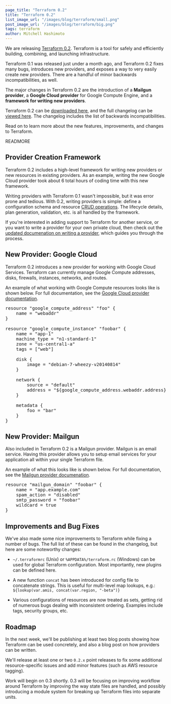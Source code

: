 ```yaml
---
page_title: "Terraform 0.2"
title: "Terraform 0.2"
list_image_url: "/images/blog/terraform/small.png"
post_image_url: "/images/blog/terraform/big.png"
tags: terraform
author: Mitchell Hashimoto
---
```


We are releasing [Terraform 0.2](http://www.terraform.io). Terraform is
a tool for safely and efficiently building, combining, and launching
infrastructure.

Terraform 0.1 was released just under a month ago,
and Terraform 0.2 fixes many bugs, introduces new providers, and exposes
a way to very easily create new providers. There are a handful of
minor backwards incompatibilities, as well.

The major changes in Terraform 0.2 are the introduction of a
**Mailgun provider**, a **Google Cloud provider** for Google Compute
Engine, and a **framework for writing new providers**.

Terraform 0.2 can be [downloaded here](http://www.terraform.io/downloads.html),
and the full changelog can be
[viewed here](https://github.com/hashicorp/terraform/blob/v0.2.0/CHANGELOG.md).
The changelog includes the list of backwards incompatibilities.

Read on to learn more about the new features, improvements, and changes
to Terraform.

READMORE

## Provider Creation Framework

Terraform 0.2 includes a high-level framework for writing new providers or
new resources in existing providers. As an example, writing the new
Google Cloud provider took about 6 total hours of coding time with this
new framework.

Writing providers with Terraform 0.1 wasn't impossible, but it was error
prone and tedious. With 0.2, writing providers is simple: define a
configuration schema and resource
[CRUD operations](http://en.wikipedia.org/wiki/Create,_read,_update_and_delete).
The lifecycle details, plan generation, validation, etc. is all handled
by the framework.

If you're interested in adding support to Terraform for another service,
or you want to write a provider for your own private cloud, then
check out the
[updated documenation on writing a provider](http://www.terraform.io/docs/plugins/provider.html),
which guides you through the process.

## New Provider: Google Cloud

Terraform 0.2 introduces a new provider for working with Google Cloud
Services. Terraform can currently manage Google Compute addresses, disks,
firewalls, instances, networks, and routes.

An example of what working with Google Compute resources looks like
is shown below. For full documentation, see the
[Google Cloud provider documentation](http://www.terraform.io/docs/providers/google/index.html).

<pre class="prettyprint">
resource "google_compute_address" "foo" {
	name = "webaddr"
}

resource "google_compute_instance" "foobar" {
	name = "app-1"
	machine_type = "n1-standard-1"
	zone = "us-central1-a"
	tags = ["web"]

	disk {
		image = "debian-7-wheezy-v20140814"
	}

	network {
		source = "default"
		address = "${google_compute_address.webaddr.address}"
	}

	metadata {
		foo = "bar"
	}
}
</pre>

## New Provider: Mailgun

Also included in Terraform 0.2 is a Mailgun provider. Mailgun is an email
service. Having this provider allows you to setup email services for your
application all within your single Terraform file.

An example of what this looks like is shown below. For full documentation, see
the [Mailgun provider documenation](http://www.terraform.io/docs/providers/mailgun/index.html).

<pre class="prettyprint">
resource "mailgun_domain" "foobar" {
    name = "app.example.com"
    spam_action = "disabled"
    smtp_password = "foobar"
    wildcard = true
}
</pre>

## Improvements and Bug Fixes

We've also made some nice improvements to Terraform while fixing a number
of bugs. The full list of these can be found in the changelog, but here
are some noteworthy changes:

  * `~/.terraformrc` (Unix) or `%APPDATA%/terraform.rc` (Windows) can be
      used for global Terraform configuration. Most importantly, new plugins
      can be defined here.

  * A new function `concat` has been introduced for config file to concatenate
      strings. This is useful for multi-level map lookups, e.g.:
      `${lookup(var.amis, concat(var.region, "-beta")}`

  * Various configurations of resources are now treated as sets, getting rid
      of numerous bugs dealing with inconsistent ordering. Examples include
      tags, security groups, etc.

## Roadmap

In the next week, we'll be publishing at least two blog posts showing
how Terraform can be used concretely, and also a blog post on how providers
can be written.

We'll release at least one or two `0.2.x` point releases to fix some
additional resource-specific issues and add minor features (such as AWS
resource tagging).

Work will begin on 0.3 shortly. 0.3 will be focusing on improving workflow
around Terraform by improving the way state files are handled, and possibly
introducing a module system for breaking up Terraform files into separate
units.
